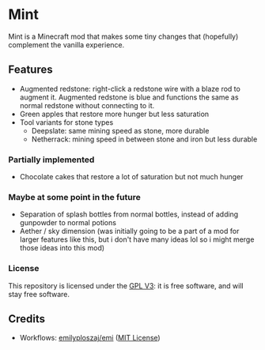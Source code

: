 # Mint

Mint is a Minecraft mod that makes some tiny changes that (hopefully) complement the vanilla experience.

## Features

- Augmented redstone: right-click a redstone wire with a blaze rod to augment it. Augmented redstone is blue and
  functions the same as normal redstone without connecting to it.
- Green apples that restore more hunger but less saturation
- Tool variants for stone types
    - Deepslate: same mining speed as stone, more durable
    - Netherrack: mining speed in between stone and iron but less durable

### Partially implemented

- Chocolate cakes that restore a lot of saturation but not much hunger

### Maybe at some point in the future

- Separation of splash bottles from normal bottles, instead of adding gunpowder to normal potions
- Aether / sky dimension (was initially going to be a part of a mod for larger features like this, but i don't have many
  ideas lol so i might merge those ideas into this mod)

### License

This repository is licensed under the [GPL V3](https://www.gnu.org/licenses/gpl-3.0.en.html): it is free software, and
will stay free software.

## Credits

- Workflows: [emilyploszaj/emi](https://github.com/emilyploszaj/emi/tree/1.19.3/.github/workflows)
  ([MIT License](.github/workflows/LICENSE))